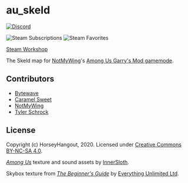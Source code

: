 # au_skeld

[![Discord](https://img.shields.io/discord/784594024644083735?color=7289DA&label=chat&logo=discord)](https://discord.gg/4A5ekSuGeq)

![Steam Subscriptions](https://img.shields.io/steam/subscriptions/2309035423?logo=steam)
![Steam Favorites](https://img.shields.io/steam/favorites/2309035423?logo=steam)

[Steam Workshop](https://steamcommunity.com/sharedfiles/filedetails/?id=2309035423)

The Skeld map for [NotMyWing](https://github.com/NotMyWing)'s [Among Us Garry's Mod gamemode](https://github.com/NotMyWing/GarrysModAmongUs).

## Contributors

- [Bytewave](https://github.com/BytewaveMLP)
- [Caramel Sweet](https://github.com/CaramelSweet)
- [NotMyWing](https://github.com/NotMyWing)
- [Tyler Schrock](https://github.com/Tschrock)

## License

Copyright (c) HorseyHangout, 2020. Licensed under [Creative Commons BY-NC-SA 4.0](/LICENSE).

[*Among Us*](https://store.steampowered.com/app/945360/Among_Us/) texture and sound assets by [InnerSloth](https://www.innersloth.com/).

Skybox texture from [*The Beginner's Guide*](https://store.steampowered.com/app/303210/The_Beginners_Guide/) by [Everything Unlimited Ltd](http://everythingunlimitedltd.com/).

